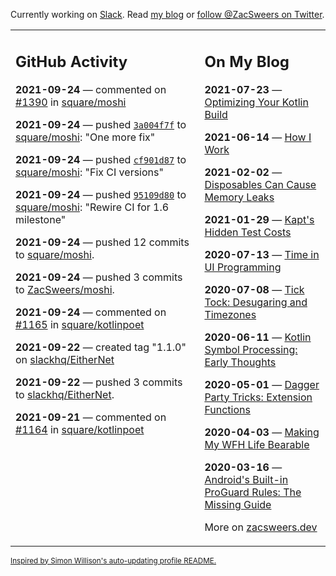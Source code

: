 Currently working on [Slack](https://slack.com/). Read [my blog](https://zacsweers.dev/) or [follow @ZacSweers on Twitter](https://twitter.com/ZacSweers).

<table><tr><td valign="top" width="60%">

## GitHub Activity
<!-- githubActivity starts -->
**2021-09-24** — commented on [#1390](https://github.com/square/moshi/pull/1390#issuecomment-926877042) in [square/moshi](https://api.github.com/repos/square/moshi)

**2021-09-24** — pushed [`3a004f7f`](https://github.com/square/moshi/commit/3a004f7fd8ec18c819a92afcd42fb59a6ee73191) to [square/moshi](https://api.github.com/repos/square/moshi): "One more fix"

**2021-09-24** — pushed [`cf901d87`](https://github.com/square/moshi/commit/cf901d87fe47bf7a9fa7447b1acf1de9578bf8e6) to [square/moshi](https://api.github.com/repos/square/moshi): "Fix CI versions"

**2021-09-24** — pushed [`95109d80`](https://github.com/square/moshi/commit/95109d803c4a90deb462624c695ca8ddf0177f57) to [square/moshi](https://api.github.com/repos/square/moshi): "Rewire CI for 1.6 milestone"

**2021-09-24** — pushed 12 commits to [square/moshi](https://api.github.com/repos/square/moshi).

**2021-09-24** — pushed 3 commits to [ZacSweers/moshi](https://api.github.com/repos/ZacSweers/moshi).

**2021-09-24** — commented on [#1165](https://github.com/square/kotlinpoet/issues/1165#issuecomment-926335055) in [square/kotlinpoet](https://api.github.com/repos/square/kotlinpoet)

**2021-09-22** — created tag "1.1.0" on [slackhq/EitherNet](https://api.github.com/repos/slackhq/EitherNet)

**2021-09-22** — pushed 3 commits to [slackhq/EitherNet](https://api.github.com/repos/slackhq/EitherNet).

**2021-09-21** — commented on [#1164](https://github.com/square/kotlinpoet/pull/1164#issuecomment-924535087) in [square/kotlinpoet](https://api.github.com/repos/square/kotlinpoet)
<!-- githubActivity ends -->
</td><td valign="top" width="40%">

## On My Blog
<!-- blog starts -->
**2021-07-23** — [Optimizing Your Kotlin Build](https://www.zacsweers.dev/optimizing-your-kotlin-build/)

**2021-06-14** — [How I Work](https://www.zacsweers.dev/how-i-work/)

**2021-02-02** — [Disposables Can Cause Memory Leaks](https://www.zacsweers.dev/disposables-can-cause-memory-leaks/)

**2021-01-29** — [Kapt's Hidden Test Costs](https://www.zacsweers.dev/kapts-hidden-test-costs/)

**2020-07-13** — [Time in UI Programming](https://www.zacsweers.dev/time-in-ui/)

**2020-07-08** — [Tick Tock: Desugaring and Timezones](https://www.zacsweers.dev/ticktock-desugaring-timezones/)

**2020-06-11** — [Kotlin Symbol Processing: Early Thoughts](https://www.zacsweers.dev/kotlin-symbol-processor-early-thoughts/)

**2020-05-01** — [Dagger Party Tricks: Extension Functions](https://www.zacsweers.dev/dagger-party-tricks-extension-functions/)

**2020-04-03** — [Making My WFH Life Bearable](https://www.zacsweers.dev/making-wfh-life-bearable/)

**2020-03-16** — [Android's Built-in ProGuard Rules: The Missing Guide](https://www.zacsweers.dev/android-proguard-rules/)
<!-- blog ends -->
More on [zacsweers.dev](https://zacsweers.dev/)
</td></tr></table>

<sub><a href="https://simonwillison.net/2020/Jul/10/self-updating-profile-readme/">Inspired by Simon Willison's auto-updating profile README.</a></sub>